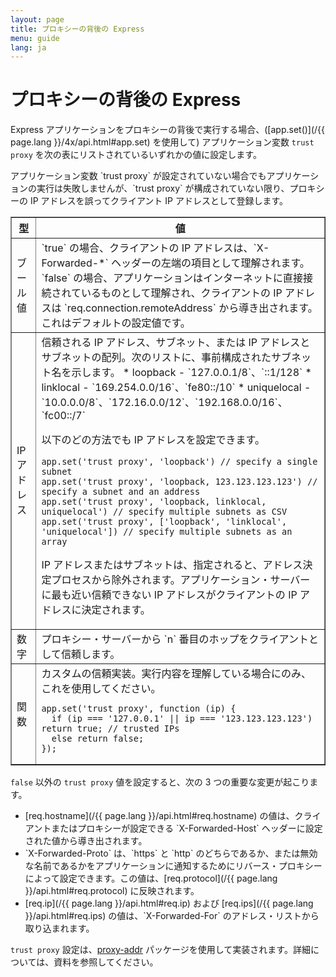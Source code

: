 ```yaml
---
layout: page
title: プロキシーの背後の Express
menu: guide
lang: ja
---
```

<!---
 Copyright (c) 2016 StrongLoop, IBM, and Express Contributors
 License: MIT
-->

# プロキシーの背後の Express

Express アプリケーションをプロキシーの背後で実行する場合、([app.set()](/{{ page.lang }}/4x/api.html#app.set) を使用して) アプリケーション変数 `trust proxy` を次の表にリストされているいずれかの値に設定します。

<div class="doc-box doc-info" markdown="1">
アプリケーション変数 `trust proxy` が設定されていない場合でもアプリケーションの実行は失敗しませんが、`trust proxy` が構成されていない限り、プロキシーの IP アドレスを誤ってクライアント IP アドレスとして登録します。
</div>

<table class="doctable" border="1" markdown="1">
  <thead><tr><th>型</th><th>値</th></tr></thead>
  <tbody>
    <tr>
      <td>ブール値</td>
<td markdown="1">
`true` の場合、クライアントの IP アドレスは、`X-Forwarded-*` ヘッダーの左端の項目として理解されます。
`false` の場合、アプリケーションはインターネットに直接接続されているものとして理解され、クライアントの IP アドレスは `req.connection.remoteAddress` から導き出されます。これはデフォルトの設定値です。
</td>
    </tr>
    <tr>
      <td>IP アドレス</td>
<td markdown="1">
信頼される IP アドレス、サブネット、または IP アドレスとサブネットの配列。次のリストに、事前構成されたサブネット名を示します。
* loopback - `127.0.0.1/8`、`::1/128`
* linklocal - `169.254.0.0/16`、`fe80::/10`
* uniquelocal - `10.0.0.0/8`、`172.16.0.0/12`、`192.168.0.0/16`、`fc00::/7`

以下のどの方法でも IP アドレスを設定できます。

<pre>
<code class="language-js" translate="no">app.set('trust proxy', 'loopback') // specify a single subnet
app.set('trust proxy', 'loopback, 123.123.123.123') // specify a subnet and an address
app.set('trust proxy', 'loopback, linklocal, uniquelocal') // specify multiple subnets as CSV
app.set('trust proxy', ['loopback', 'linklocal', 'uniquelocal']) // specify multiple subnets as an array</code>
</pre>

IP アドレスまたはサブネットは、指定されると、アドレス決定プロセスから除外されます。アプリケーション・サーバーに最も近い信頼できない IP アドレスがクライアントの IP アドレスに決定されます。
</td>
    </tr>
    <tr>
      <td>数字</td>
<td markdown="1">
プロキシー・サーバーから `n` 番目のホップをクライアントとして信頼します。
</td>
    </tr>
    <tr>
      <td>関数</td>
<td markdown="1">
カスタムの信頼実装。実行内容を理解している場合にのみ、これを使用してください。
<pre>
<code class="language-js" translate="no">app.set('trust proxy', function (ip) {
  if (ip === '127.0.0.1' || ip === '123.123.123.123') return true; // trusted IPs
  else return false;
});</code>
</pre>
</td>
    </tr>
  </tbody>
</table>

`false` 以外の `trust proxy` 値を設定すると、次の 3 つの重要な変更が起こります。

<ul>
  <li markdown="1">[req.hostname](/{{ page.lang }}/api.html#req.hostname) の値は、クライアントまたはプロキシーが設定できる `X-Forwarded-Host` ヘッダーに設定された値から導き出されます。</li>
  <li markdown="1">`X-Forwarded-Proto` は、`https` と `http` のどちらであるか、または無効な名前であるかをアプリケーションに通知するためにリバース・プロキシーによって設定できます。この値は、[req.protocol](/{{ page.lang }}/api.html#req.protocol) に反映されます。
</li>
  <li markdown="1">[req.ip](/{{ page.lang }}/api.html#req.ip) および [req.ips](/{{ page.lang }}/api.html#req.ips) の値は、`X-Forwarded-For` のアドレス・リストから取り込まれます。</li>
</ul>

`trust proxy` 設定は、[proxy-addr](https://www.npmjs.com/package/proxy-addr) パッケージを使用して実装されます。詳細については、資料を参照してください。


